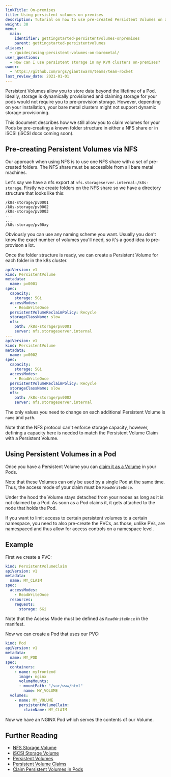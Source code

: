 ```yaml
---
linkTitle: On-premises
title: Using persistent volumes on-premises
description: Tutorial on how to use pre-created Persistent Volumes on a cluster running on-premises (on bare metal).
weight: 30
menu:
  main:
    identifier: gettingstarted-persistentvolumes-onpremises
    parent: gettingstarted-persistentvolumes
aliases:
  - /guides/using-persistent-volumes-on-baremetal/
user_questions:
  - How can I use persistent storage in my KVM clusters on-premises?
owner:
  - https://github.com/orgs/giantswarm/teams/team-rocket
last_review_date: 2021-01-01
---
```


Persistent Volumes allow you to store data beyond the lifetime of a Pod. Ideally, storage is dynamically provisioned and claiming storage for your pods would not require you to pre-provision storage. However, depending on your installation, your bare metal clusters might not support dynamic storage provisioning.

This document describes how we still allow you to claim volumes for your Pods by pre-creating a known folder structure in either a NFS share or in iSCSI (iSCSI docs coming soon).

## Pre-creating Persistent Volumes via NFS

Our approach when using NFS is to use one NFS share with a set of pre-created folders.
The NFS share must be accessible from all bare metal machines.

Let's say we have a nfs export at `nfs.storageserver.internal:/k8s-storage`.
Firstly we create folders on the NFS share so we have a directory structure that looks like this:

```nohighlight
/k8s-storage/pv0001
/k8s-storage/pv0002
/k8s-storage/pv0003
...
...
/k8s-storage/pv00xy
```

Obviously you can use any naming scheme you want.
Usually you don't know the exact number of volumes you'll need, so it's a good idea to pre-provison a lot.

Once the folder structure is ready, we can create a Persistent Volume for each folder in the k8s cluster.

```yaml
apiVersion: v1
kind: PersistentVolume
metadata:
  name: pv0001
spec:
  capacity:
    storage: 5Gi
  accessModes:
    - ReadWriteOnce
  persistentVolumeReclaimPolicy: Recycle
  storageClassName: slow
  nfs:
    path: /k8s-storage/pv0001
    server: nfs.storageserver.internal
---
apiVersion: v1
kind: PersistentVolume
metadata:
  name: pv0002
spec:
  capacity:
    storage: 5Gi
  accessModes:
    - ReadWriteOnce
  persistentVolumeReclaimPolicy: Recycle
  storageClassName: slow
  nfs:
    path: /k8s-storage/pv0002
    server: nfs.storageserver.internal
```

The only values you need to change on each additional Persistent Volume  is `name` and `path`.

Note that the NFS protocol can't enforce storage capacity, however, defining a capacity here is needed to match the Persistent Volume Claim with a Persistent Volume.

## Using Persistent Volumes in a Pod

Once you have a Persistent Volume you can [claim it as a Volume](https://kubernetes.io/docs/concepts/storage/persistent-volumes/#claims-as-volumes) in your Pods.

Note that these Volumes can only be used by a single Pod at the same time. Thus, the access mode of your claim must be `ReadWriteOnce`.

Under the hood the Volume stays detached from your nodes as long as it is not claimed by a Pod. As soon as a Pod claims it, it gets attached to the node that holds the Pod.

If you want to limit access to certain persistent volumes to a certain namespace, you need to also pre-create the PVCs, as those, unlike PVs, are namespaced and thus allow for access controls on a namespace level.

## Example

First we create a PVC:

```yaml
kind: PersistentVolumeClaim
apiVersion: v1
metadata:
  name: MY_CLAIM
spec:
  accessModes:
    - ReadWriteOnce
  resources:
    requests:
      storage: 6Gi
```

Note that the Access Mode must be defined as `ReadWriteOnce` in the manifest.

Now we can create a Pod that uses our PVC:

```yaml
kind: Pod
apiVersion: v1
metadata:
  name: MY_POD
spec:
  containers:
    - name: myfrontend
      image: nginx
      volumeMounts:
      - mountPath: "/var/www/html"
        name: MY_VOLUME
  volumes:
    - name: MY_VOLUME
      persistentVolumeClaim:
        claimName: MY_CLAIM
```

Now we have an NGINX Pod which serves the contents of our Volume.

## Further Reading

- [NFS Storage Volume](https://kubernetes.io/docs/concepts/storage/volumes/#nfs)
- [iSCSI Storage Volume](https://kubernetes.io/docs/concepts/storage/volumes/#iscsi)
- [Persistent Volumes](https://kubernetes.io/docs/concepts/storage/persistent-volumes/#persistent-volumes)
- [Persistent Volume Claims](https://kubernetes.io/docs/concepts/storage/persistent-volumes/#persistentvolumeclaims)
- [Claim Persistent Volumes in Pods](https://kubernetes.io/docs/concepts/storage/persistent-volumes/#claims-as-volumes)
